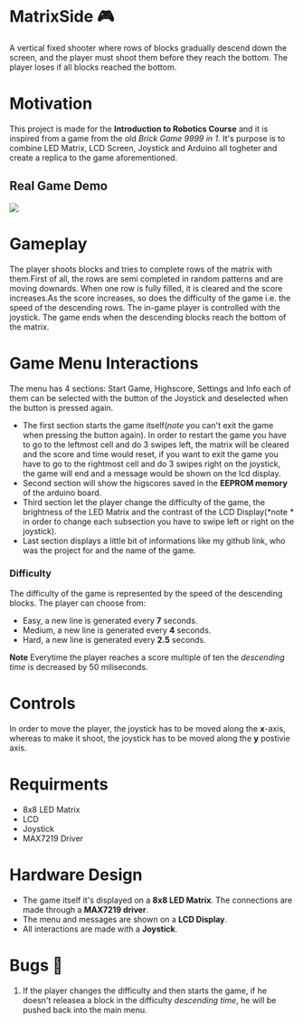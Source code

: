 # MatrixSide :video_game:
A vertical fixed shooter where rows of blocks gradually descend down the screen, and the player must shoot them before they reach the bottom. The player loses if all blocks reached the bottom.

# Motivation
This project is made for the **Introduction to Robotics Course** and it is inspired from a game from the old *Brick Game 9999 in 1*. It's purpose is to combine LED Matrix, LCD Screen, Joystick and Arduino all togheter and create a replica to the game aforementioned.

## Real Game Demo
![](real-game-demo.gif)

# Gameplay
The player shoots blocks and tries to complete rows of the matrix with them.First of all, the rows are semi completed in random patterns and are moving downards. When one row is fully filled, it is cleared and the score increases.As the score increases, so does the difficulty of the game i.e. the speed of the descending rows. The in-game player is controlled with the joystick. The game ends when the descending blocks reach the bottom of the matrix. 

# Game Menu Interactions
The menu has 4 sections: Start Game, Highscore, Settings and Info each of them can be selected with the button of the Joystick and deselected when the button is pressed again.
* The first section starts the game itself(*note* you can't exit the game when pressing the button again). In order to restart the game you have to go to the leftmost cell and do 3 swipes left, the matrix will be cleared and the score and time would reset, if you want to exit the game you have to go to the rightmost cell and do 3 swipes right on the joystick, the game will end and a message would be shown on the lcd display.
* Second section will show the higscores saved in the **EEPROM memory** of the arduino board.
* Third section let the player change the difficulty of the game, the brightness of the LED Matrix and the contrast of the LCD Display(*note * in order to change each subsection you have to swipe left or right on the joystick).
* Last section displays a little bit of informations like my github link, who was the project for and the name of the game.

### Difficulty
The difficulty of the game is represented by the speed of the descending blocks. The player can choose from:
* Easy, a new line is generated every **7** seconds.
* Medium, a new line is generated every **4** seconds.
* Hard, a new line is generated every **2.5** seconds.

**Note** Everytime the player reaches a score multiple of ten the *descending time* is decreased by 50 miliseconds.

# Controls
In order to move the player, the joystick has to be moved along the **x**-axis, whereas to make it shoot, the joystick has to be moved along the **y** postivie axis.

# Requirments
* 8x8 LED Matrix
* LCD
* Joystick
* MAX7219 Driver

# Hardware Design
* The game itself it's displayed on a **8x8 LED Matrix**. The connections are made through a **MAX7219 driver**. 
* The menu and messages are shown on a **LCD Display**.
* All interactions are made with a **Joystick**.

# Bugs :bug:
1. If the player changes the difficulty and then starts the game, if he doesn't releasea a block in the difficulty *descending time*, he will be pushed back into the main menu.
